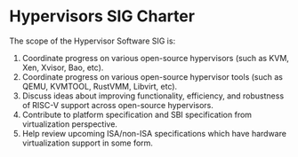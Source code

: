 # Hypervisors SIG Charter

The scope of the Hypervisor Software SIG is:

1. Coordinate progress on various open-source hypervisors (such as KVM, Xen, Xvisor, Bao, etc).
2. Coordinate progress on various open-source hypervisor tools (such as QEMU, KVMTOOL, RustVMM, Libvirt, etc).
3. Discuss ideas about improving functionality, efficiency, and robustness of RISC-V support across open-source hypervisors.
4. Contribute to platform specification and SBI specification from virtualization perspective.
5. Help review upcoming ISA/non-ISA specifications which have hardware virtualization support in some form.
